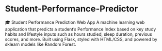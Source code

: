 # Student-Performance-Predictor
🎓 Student Performance Prediction Web App A machine learning web application that predicts a student’s Performance Index based on key study habits and lifestyle inputs such as hours studied, sleep duration, previous scores, and more. Built using Flask, styled with HTML/CSS, and powered by sklearn models like Random Forest.
